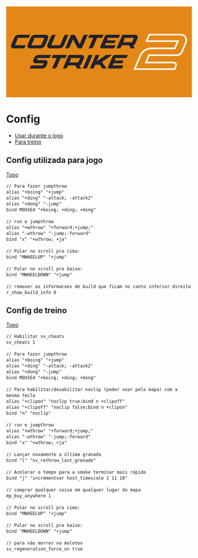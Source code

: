 <a id="ancora"></a>
![cs2](imagens/cs2-logo.png)

# Config
- [Usar durante o jogo](#ingame)
- [Para treino](#treino)

<a id="ingame"></a>
## Config utilizada para jogo
[Topo](#ancora)
```
// Para fazer jumpthrow
alias "+boing" "+jump"
alias "+ding" "-attack; -attack2"
alias "+dong" "-jump"
bind MOUSE4 "+boing; +ding; +dong"

// run e jumpthrow
alias "+wthrow" "+forward;+jump;"
alias "-wthrow" "-jump;-forward"
bind "x" "+wthrow; +ja"

// Pular no scroll pra cima: 
bind "MWHEELUP" "+jump"

// Pular no scroll pra baixo: 
bind "MWHEELDOWN" "+jump"

// remover as informacoes de build que ficam no canto inferior direito
r_show_build_info 0
```

<a id="treino"></a>
## Config de treino
[Topo](#ancora)
```
// Habilitar sv_cheats
sv_cheats 1

// Para fazer jumpthrow
alias "+boing" "+jump"
alias "+ding" "-attack; -attack2"
alias "+dong" "-jump"
bind MOUSE4 "+boing; +ding; +dong"

// Para habilitar/desabilitar noclip (poder voar pelo mapa) com a mesma tecla
alias "+clipon" "noclip true;bind n +clipoff"
alias "+clipoff" "noclip false;bind n +clipon"
bind "n" "noclip"

// run e jumpthrow
alias "+wthrow" "+forward;+jump;"
alias "-wthrow" "-jump;-forward"
bind "x" "+wthrow; +ja"

// Lançar novamente a última granada
bind "l" "sv_rethrow_last_grenade"

// Acelerar o tempo para a smoke terminar mais rápido
bind "j" "incrementvar host_timescale 1 11 10"

// comprar qualquer coisa em qualquer lugar do mapa
mp_buy_anywhere 1

// Pular no scroll pra cima: 
bind "MWHEELUP" "+jump"

// Pular no scroll pra baixo: 
bind "MWHEELDOWN" "+jump"

// para não morrer na molotov 
sv_regeneration_force_on true
```


